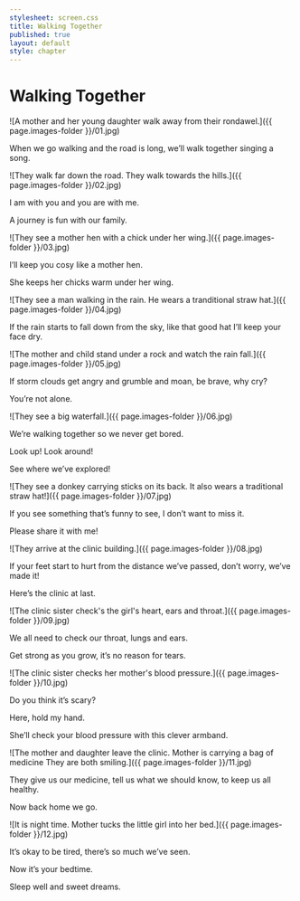 ```yaml
---
stylesheet: screen.css
title: Walking Together
published: true
layout: default
style: chapter
---
```


# Walking Together

![A mother and her young daughter walk away from their rondawel.]({{ page.images-folder }}/01.jpg)

When we go walking and the road is long, we’ll walk together singing a song.

![They walk far down the road. They walk towards the hills.]({{ page.images-folder }}/02.jpg)

 I am with you and you are with me. 
 
 A journey is fun with our family.

![They see a mother hen with a chick under her wing.]({{ page.images-folder }}/03.jpg)

I’ll keep you cosy like a mother hen. 

She keeps her chicks warm under her wing.

![They see a man walking in the rain. He wears a tranditional straw hat.]({{ page.images-folder }}/04.jpg)

If the rain starts to fall down from the sky, like that good hat I’ll keep your face dry.

![The mother and child stand under a rock and watch the rain fall.]({{ page.images-folder }}/05.jpg)

If storm clouds get angry and grumble and moan, be brave, why cry? 

You’re not alone.

![They see a big waterfall.]({{ page.images-folder }}/06.jpg)

We’re walking together so we never get bored. 

Look up! Look around!  

See where we’ve explored!

![They see a donkey carrying sticks on its back. It also wears a traditional straw hat!]({{ page.images-folder }}/07.jpg)

If you see something that’s funny to see, I don’t want to miss it. 

Please share it with me!

![They arrive at the clinic building.]({{ page.images-folder }}/08.jpg)

If your feet start to hurt from the distance we’ve passed, don’t worry, we’ve made it! 

Here’s the clinic at last.

![The clinic sister check's the girl's heart, ears and throat.]({{ page.images-folder }}/09.jpg)

We all need to check our throat, lungs and ears. 

Get strong as you grow, it’s no reason for tears.

![The clinic sister checks her mother's blood pressure.]({{ page.images-folder }}/10.jpg)

Do you think it’s scary? 

Here, hold my hand. 

She’ll check your blood pressure with this clever armband.

![The mother and daughter leave the clinic. Mother is carrying a bag of medicine They are both smiling.]({{ page.images-folder }}/11.jpg)

They give us our medicine, tell us what we should know, to keep us all healthy. 

Now back home we go.

![It is night time. Mother tucks the little girl into her bed.]({{ page.images-folder }}/12.jpg)

It’s okay to be tired, there’s so much we’ve seen. 

Now it’s your bedtime. 

Sleep well and sweet dreams.
